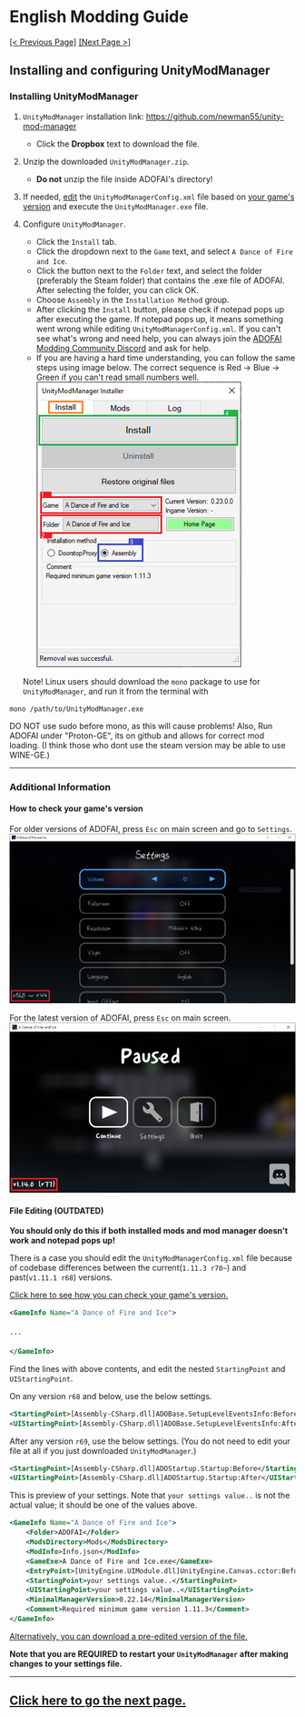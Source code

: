 # English Modding Guide

<ins>[[< Previous Page]](./main.md)</ins> <ins>[[Next Page >]](./use-2.md)</ins>

## Installing and configuring UnityModManager

### Installing UnityModManager

1. `UnityModManager` installation link: https://github.com/newman55/unity-mod-manager
   - Click the **Dropbox** text to download the file.
2. Unzip the downloaded `UnityModManager.zip`.
   - **Do not** unzip the file inside ADOFAI's directory!
3. If needed, [edit](#File-Editing) the `UnityModManagerConfig.xml` file based on [your game's version](#How-to-check-your-games-version) and execute the `UnityModManager.exe` file.
4. Configure `UnityModManager`.
   - Click the `Install` tab.
   - Click the dropdown next to the `Game` text, and select `A Dance of Fire and Ice`.
   - Click the button next to the `Folder` text, and select the folder (preferably the Steam folder) that contains the .exe file of ADOFAI. After selecting the folder, you can click OK.
   - Choose `Assembly` in the `Installation Method` group.
   - After clicking the `Install` button, please check if notepad pops up after executing the game. If notepad pops up, it means something went wrong while editing `UnityModManagerConfig.xml`. If you can't see what's wrong and need help, you can always join the [ADOFAI Modding Community Discord](https://discord.gg/AGFXhCfyE5) and ask for help.
   - If you are having a hard time understanding, you can follow the same steps using image below. The correct sequence is Red → Blue → Green if you can't read small numbers well.
     ![](./resources/use-1/image1.png)

   
   Note! Linux users should download the `mono` package to use for `UnityModManager`, and run it from the terminal with 
```shell
mono /path/to/UnityModManager.exe
```
DO NOT use sudo before mono, as this will cause problems!
Also, Run ADOFAI under "Proton-GE", its on github and allows for correct mod loading. (I think those who dont use the steam version may be able to use WINE-GE.)

   ---

<!-- Additional Info -->

### Additional Information

#### How to check your game's version

For older versions of ADOFAI, press `Esc` on main screen and go to `Settings`.
![](./resources/use-1/image2.png)

For the latest version of ADOFAI, press `Esc` on main screen.
![](./resources/use-1/image3.png)

#### File Editing (OUTDATED)

**You should only do this if both installed mods and mod manager doesn't work and notepad pops up!**

There is a case you should edit the `UnityModManagerConfig.xml` file because of codebase differences between the current(`1.11.3 r70~`) and past(`v1.11.1 r68`) versions.

[Click here to see how you can check your game's version.](#How-to-check-your-games-version)


```xml
<GameInfo Name="A Dance of Fire and Ice">

...

</GameInfo>
```

Find the lines with above contents, and edit the nested `StartingPoint` and `UIStartingPoint`.

On any version `r68` and below, use the below settings.

```xml
<StartingPoint>[Assembly-CSharp.dll]ADOBase.SetupLevelEventsInfo:Before</StartingPoint>
<UIStartingPoint>[Assembly-CSharp.dll]ADOBase.SetupLevelEventsInfo:After</UIStartingPoint>
```

After any version `r69`, use the below settings. (You do not need to edit your file at all if you just downloaded `UnityModManager`.)

```xml
<StartingPoint>[Assembly-CSharp.dll]ADOStartup.Startup:Before</StartingPoint>
<UIStartingPoint>[Assembly-CSharp.dll]ADOStartup.Startup:After</UIStartingPoint>
```

This is preview of your settings. Note that `your settings value..` is not the actual value; it should be one of the values above.

```xml
<GameInfo Name="A Dance of Fire and Ice">
    <Folder>ADOFAI</Folder>
    <ModsDirectory>Mods</ModsDirectory>
    <ModInfo>Info.json</ModInfo>
    <GameExe>A Dance of Fire and Ice.exe</GameExe>
    <EntryPoint>[UnityEngine.UIModule.dll]UnityEngine.Canvas.cctor:Before</EntryPoint>
    <StartingPoint>your settings value..</StartingPoint>
    <UIStartingPoint>your settings value..</UIStartingPoint>
    <MinimalManagerVersion>0.22.14</MinimalManagerVersion>
    <Comment>Required minimum game version 1.11.3</Comment>
</GameInfo>
```

[Alternatively, you can download a pre-edited version of the file.](https://drive.google.com/file/d/1BZ6XJwMnb9KsKtLcuQ5JctRs81nw_60V/view?usp=sharing)

__**Note that you are REQUIRED to restart your `UnityModManager` after making changes to your settings file.**__

---

## [Click here to go the next page.](./use-2.md)
